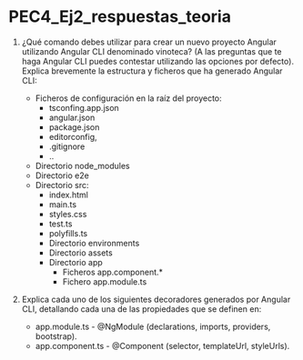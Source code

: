 # PEC4_Ej2_respuestas_teoria

1. ¿Qué comando debes utilizar para crear un nuevo proyecto Angular utilizando Angular CLI denominado vinoteca? (A las preguntas que te haga Angular CLI puedes contestar utilizando las opciones por defecto). Explica brevemente la estructura y ficheros que ha generado Angular CLI:
   
   - Ficheros de configuración en la raíz del proyecto:
     - tsconfing.app.json
     - angular.json
     - package.json
     - editorconfig,
     - .gitignore
     - ..
   - Directorio node_modules
   - Directorio e2e
   - Directorio src:
     - index.html
     - main.ts
     - styles.css
     - test.ts
     - polyfills.ts
     - Directorio environments
     - Directorio assets
     - Directorio app
       - Ficheros app.component.*
       - Fichero app.module.ts

2. Explica cada uno de los siguientes decoradores generados por Angular CLI, detallando cada una de las propiedades que se definen en:

   - app.module.ts - @NgModule (declarations, imports, providers, bootstrap).
   - app.component.ts - @Component (selector, templateUrl, styleUrls).